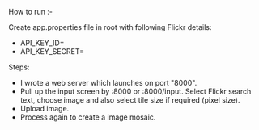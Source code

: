 How to run :-

Create app.properties file in root with following Flickr details:

- API_KEY_ID=<Flickr API_KEY_ID>
- API_KEY_SECRET=<THIS IS NOT REQUIRED.>

Steps:

* I wrote a web server which launches on port "8000".
* Pull up the input screen by <localhost>:8000 or <localhost>:8000/input. Select Flickr search text, choose image and also select tile size if required (pixel size).
* Upload image.
* Process again to create a image mosaic. 
